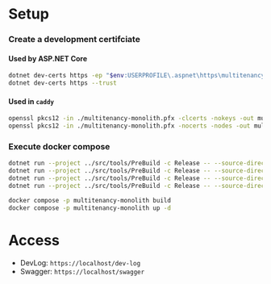 # Setup

### Create a development certifciate

#### Used by ASP.NET Core
``` bash
dotnet dev-certs https -ep "$env:USERPROFILE\.aspnet\https\multitenancy-monolith.pfx" -p default
dotnet dev-certs https --trust
```

#### Used in `caddy`
``` bash
openssl pkcs12 -in ./multitenancy-monolith.pfx -clcerts -nokeys -out multitenancy-monolith.crt
openssl pkcs12 -in ./multitenancy-monolith.pfx -nocerts -nodes -out multitenancy-monolith.rsa
```

### Execute docker compose

``` bash
dotnet run --project ../src/tools/PreBuild -c Release -- --source-directory="../src/frontend/DevLog" --output-directory="../src/frontend/DevLog" --output-filename="appsettings.{0}.json"
dotnet run --project ../src/tools/PreBuild -c Release -- --source-directory="../src/frontend/Portal" --output-directory="../src/frontend/Portal" --output-filename="appsettings.{0}.json"
dotnet run --project ../src/tools/PreBuild -c Release -- --source-directory="../src/frontend/Swagger" --output-directory="../src/frontend/Swagger" --output-filename="appsettings.{0}.json"
dotnet run --project ../src/tools/PreBuild -c Release -- --source-directory="../src/server/Server" --output-directory="../src/server/Server" --output-filename="appsettings.{0}.json"

docker compose -p multitenancy-monolith build
docker compose -p multitenancy-monolith up -d
```

# Access

* DevLog: `https://localhost/dev-log`
* Swagger: `https://localhost/swagger`

